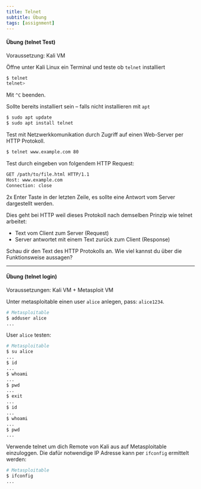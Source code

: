 ```yaml
---
title: Telnet
subtitle: Übung
tags: [assignment]
---
```




#### Übung (telnet Test)

Voraussetzung: Kali VM

Öffne unter Kali Linux ein Terminal und teste ob `telnet` installiert 

```sh
$ telnet
telnet> 

```

Mit `^C` beenden.

Sollte bereits installiert sein – falls nicht installieren mit `apt`

```bash
$ sudo apt update
$ sudo apt install telnet
```

Test mit Netzwerkkomunikation durch Zugriff auf einen Web-Server per HTTP Protokoll.

```sh
$ telnet www.example.com 80
```

Test durch eingeben von folgendem HTTP Request:

```sh
GET /path/to/file.html HTTP/1.1
Host: www.example.com
Connection: close

```

2x Enter Taste in der letzten Zeile, es sollte eine Antwort vom Server dargestellt werden.

Dies geht bei HTTP weil dieses Protokoll nach demselben Prinzip wie telnet arbeitet:
- Text vom Client zum Server (Request)
- Server antwortet mit einem Text zurück zum Client (Response)

Schau dir den Text des HTTP Protokolls an. Wie viel kannst du über die Funktionsweise aussagen?



---

#### Übung (telnet login)

Voraussetzungen: Kali VM + Metasploit VM

Unter metasploitable einen user `alice` anlegen, pass: `alice1234`.

```sh
# Metasploitable
$ adduser alice
...
```

User `alice` testen:

```sh
# Metasploitable
$ su alice
...
$ id
...
$ whoami
...
$ pwd
...
$ exit
...
$ id
...
$ whoami
...
$ pwd
...
```



Verwende telnet um dich Remote von Kali aus auf Metasploitable einzuloggen. Die dafür notwendige IP Adresse kann per `ifconfig` ermittelt werden:

```sh
# Metasploitable
$ ifconfig
...
```

